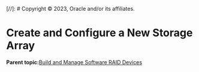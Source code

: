 [//]: # Copyright © 2023, Oracle and/or its affiliates.

# Create and Configure a New Storage Array

**Parent topic:**[Build and Manage Software RAID Devices](../topics/cockpit-raid.md)

